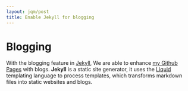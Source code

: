 ```yaml
---
layout: jqm/post
title: Enable Jekyll for blogging
---
```

# Blogging

With the blogging feature in [Jekyll][2], We are able to enhance [my Github Pages][1] with blogs. **Jekyll** is a static site generator, it uses the [Liquid][3] templating language to process templates, which transforms markdown files into static websites and blogs.

[1]: https://ttzeng.github.io/ "My Github Pages"
[2]: https://jekyllrb.com "Jekyll - A Static Site Generator"
[3]: https://shopify.github.io/liquid "Liquid - A template language for flexible web apps"